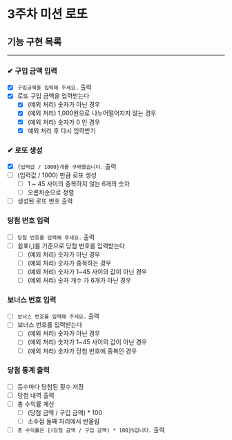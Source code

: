 # 3주차 미션 로또

## 기능 구현 목록

---

### ✔ 구입 금액 입력

- [x] `구입금액을 입력해 주세요.` 출력
- [x] 로또 구입 금액을 입력받는다
    - [x] (예외 처리) 숫자가 아닌 경우
    - [x] (예외 처리) 1,000원으로 나누어떨어지지 않는 경우
    - [x] (예외 처리) 숫자가 0 인 경우
    - [x] 예외 처리 후 다시 입력받기

### ✔ 로또 생성

- [x] `{입력값 / 1000}개를 구매했습니다.` 출력
- [ ] (입력값 / 1000) 만큼 로또 생성
    - [ ] 1 ~ 45 사이의 중복하지 않는 6개의 숫자
    - [ ] 오름차순으로 정렬
- [ ] 생성된 로또 번호 출력

### 당첨 번호 입력

-[ ] `당첨 번호를 입력해 주세요.` 출력
-[ ] 쉼표(,)를 기준으로 당첨 번호를 입력받는다
    - [ ] (예외 처리) 숫자가 아닌 경우
    - [ ] (예외 처리) 숫자가 중복하는 경우
    - [ ] (예외 처리) 숫자가 1~45 사이의 값이 아닌 경우
    - [ ] (예외 처리) 숫자 개수 가 6개가 아닌 경우

### 보너스 번호 입력

-[ ] `보너스 번호를 입력해 주세요.` 출력
-[ ] 보너스 번호를 입력받는다
    - [ ] (예외 처리) 숫자가 아닌 경우
    - [ ] (예외 처리) 숫자가 1~45 사이의 값이 아닌 경우
    - [ ] (예외 처리) 숫자가 당첨 번호에 중복인 경우

### 당첨 통계 출력

-[ ] 등수마다 당첨된 횟수 저장
-[ ] 당첨 내역 출력
-[ ] 총 수익률 계산
    -[ ] (당첨 금액 / 구입 금액) * 100
    -[ ] 소수점 둘째 자리에서 반올림
- [ ] `총 수익률은 {(당첨 금액 / 구입 금액) * 100}%입니다.` 출력